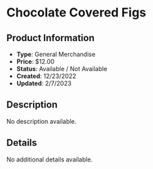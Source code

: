 # Chocolate Covered Figs

## Product Information
- **Type**: General Merchandise
- **Price**: $12.00
- **Status**: Available / Not Available
- **Created**: 12/23/2022
- **Updated**: 2/7/2023

## Description
No description available.



## Details
No additional details available.
